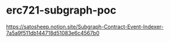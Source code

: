 # erc721-subgraph-poc
https://satosheep.notion.site/Subgraph-Contract-Event-Indexer-7a5a9f511db144718d51083e6c4567b0
